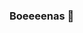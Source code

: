 ### Boeeeenas 👋
<script src="https://tryhackme.com/badge/440605"></script>
<!--
**JuanWigg/JuanWigg** is a ✨ _special_ ✨ repository because its `README.md` (this file) appears on your GitHub profile.

[![JuanWigg's github stats](https://github-readme-stats.vercel.app/api?username=JuanWigg)](https://github.com/anuraghazra/github-readme-stats)
